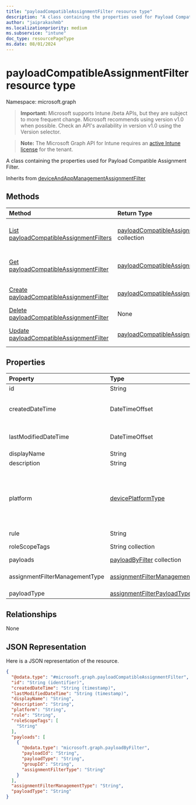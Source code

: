 ```yaml
---
title: "payloadCompatibleAssignmentFilter resource type"
description: "A class containing the properties used for Payload Compatible Assignment Filter."
author: "jaiprakashmb"
ms.localizationpriority: medium
ms.subservice: "intune"
doc_type: resourcePageType
ms.date: 08/01/2024
---
```


# payloadCompatibleAssignmentFilter resource type

Namespace: microsoft.graph

> **Important:** Microsoft supports Intune /beta APIs, but they are subject to more frequent change. Microsoft recommends using version v1.0 when possible. Check an API's availability in version v1.0 using the Version selector.

> **Note:** The Microsoft Graph API for Intune requires an [active Intune license](https://go.microsoft.com/fwlink/?linkid=839381) for the tenant.

A class containing the properties used for Payload Compatible Assignment Filter.


Inherits from [deviceAndAppManagementAssignmentFilter](../resources/intune-policyset-deviceandappmanagementassignmentfilter.md)

## Methods
|Method|Return Type|Description|
|:---|:---|:---|
|[List payloadCompatibleAssignmentFilters](../api/intune-policyset-payloadcompatibleassignmentfilter-list.md)|[payloadCompatibleAssignmentFilter](../resources/intune-policyset-payloadcompatibleassignmentfilter.md) collection|List properties and relationships of the [payloadCompatibleAssignmentFilter](../resources/intune-policyset-payloadcompatibleassignmentfilter.md) objects.|
|[Get payloadCompatibleAssignmentFilter](../api/intune-policyset-payloadcompatibleassignmentfilter-get.md)|[payloadCompatibleAssignmentFilter](../resources/intune-policyset-payloadcompatibleassignmentfilter.md)|Read properties and relationships of the [payloadCompatibleAssignmentFilter](../resources/intune-policyset-payloadcompatibleassignmentfilter.md) object.|
|[Create payloadCompatibleAssignmentFilter](../api/intune-policyset-payloadcompatibleassignmentfilter-create.md)|[payloadCompatibleAssignmentFilter](../resources/intune-policyset-payloadcompatibleassignmentfilter.md)|Create a new [payloadCompatibleAssignmentFilter](../resources/intune-policyset-payloadcompatibleassignmentfilter.md) object.|
|[Delete payloadCompatibleAssignmentFilter](../api/intune-policyset-payloadcompatibleassignmentfilter-delete.md)|None|Deletes a [payloadCompatibleAssignmentFilter](../resources/intune-policyset-payloadcompatibleassignmentfilter.md).|
|[Update payloadCompatibleAssignmentFilter](../api/intune-policyset-payloadcompatibleassignmentfilter-update.md)|[payloadCompatibleAssignmentFilter](../resources/intune-policyset-payloadcompatibleassignmentfilter.md)|Update the properties of a [payloadCompatibleAssignmentFilter](../resources/intune-policyset-payloadcompatibleassignmentfilter.md) object.|

## Properties
|Property|Type|Description|
|:---|:---|:---|
|id|String|Key of the Assignment Filter. Inherited from [deviceAndAppManagementAssignmentFilter](../resources/intune-policyset-deviceandappmanagementassignmentfilter.md)|
|createdDateTime|DateTimeOffset|The creation time of the assignment filter. The value cannot be modified and is automatically populated during new assignment filter process. The timestamp type represents date and time information using ISO 8601 format and is always in UTC time. For example, midnight UTC on Jan 1, 2014 would look like this: '2014-01-01T00:00:00Z'. Inherited from [deviceAndAppManagementAssignmentFilter](../resources/intune-policyset-deviceandappmanagementassignmentfilter.md)|
|lastModifiedDateTime|DateTimeOffset|Last modified time of the Assignment Filter. The timestamp type represents date and time information using ISO 8601 format and is always in UTC time. For example, midnight UTC on Jan 1, 2014 would look like this: '2014-01-01T00:00:00Z' Inherited from [deviceAndAppManagementAssignmentFilter](../resources/intune-policyset-deviceandappmanagementassignmentfilter.md)|
|displayName|String|The name of the Assignment Filter. Inherited from [deviceAndAppManagementAssignmentFilter](../resources/intune-policyset-deviceandappmanagementassignmentfilter.md)|
|description|String|Optional description of the Assignment Filter. Inherited from [deviceAndAppManagementAssignmentFilter](../resources/intune-policyset-deviceandappmanagementassignmentfilter.md)|
|platform|[devicePlatformType](../resources/intune-policyset-deviceplatformtype.md)|Indicates filter is applied to which flatform. Possible values are android,androidForWork,iOS,macOS,windowsPhone81,windows81AndLater,windows10AndLater,androidWorkProfile, unknown, androidAOSP, androidMobileApplicationManagement, iOSMobileApplicationManagement, windowsMobileApplicationManagement. Default filter will be applied to 'unknown'. Inherited from [deviceAndAppManagementAssignmentFilter](../resources/intune-policyset-deviceandappmanagementassignmentfilter.md). Possible values are: `android`, `androidForWork`, `iOS`, `macOS`, `windowsPhone81`, `windows81AndLater`, `windows10AndLater`, `androidWorkProfile`, `unknown`, `androidAOSP`, `androidMobileApplicationManagement`, `iOSMobileApplicationManagement`, `unknownFutureValue`, `windowsMobileApplicationManagement`.|
|rule|String|Rule definition of the assignment filter. Inherited from [deviceAndAppManagementAssignmentFilter](../resources/intune-policyset-deviceandappmanagementassignmentfilter.md)|
|roleScopeTags|String collection|Indicates role scope tags assigned for the assignment filter. Inherited from [deviceAndAppManagementAssignmentFilter](../resources/intune-policyset-deviceandappmanagementassignmentfilter.md)|
|payloads|[payloadByFilter](../resources/intune-policyset-payloadbyfilter.md) collection|Indicates associated assignments for a specific filter. Inherited from [deviceAndAppManagementAssignmentFilter](../resources/intune-policyset-deviceandappmanagementassignmentfilter.md)|
|assignmentFilterManagementType|[assignmentFilterManagementType](../resources/intune-policyset-assignmentfiltermanagementtype.md)|Indicates filter is applied to either 'devices' or 'apps' management type. Possible values are devices, apps. Default filter will be applied to 'devices' Inherited from [deviceAndAppManagementAssignmentFilter](../resources/intune-policyset-deviceandappmanagementassignmentfilter.md). Possible values are: `devices`, `apps`, `unknownFutureValue`.|
|payloadType|[assignmentFilterPayloadType](../resources/intune-policyset-assignmentfilterpayloadtype.md)|PayloadType of the Assignment Filter. Possible values are: `notSet`, `enrollmentRestrictions`.|

## Relationships
None

## JSON Representation
Here is a JSON representation of the resource.
<!-- {
  "blockType": "resource",
  "keyProperty": "id",
  "@odata.type": "microsoft.graph.payloadCompatibleAssignmentFilter"
}
-->
``` json
{
  "@odata.type": "#microsoft.graph.payloadCompatibleAssignmentFilter",
  "id": "String (identifier)",
  "createdDateTime": "String (timestamp)",
  "lastModifiedDateTime": "String (timestamp)",
  "displayName": "String",
  "description": "String",
  "platform": "String",
  "rule": "String",
  "roleScopeTags": [
    "String"
  ],
  "payloads": [
    {
      "@odata.type": "microsoft.graph.payloadByFilter",
      "payloadId": "String",
      "payloadType": "String",
      "groupId": "String",
      "assignmentFilterType": "String"
    }
  ],
  "assignmentFilterManagementType": "String",
  "payloadType": "String"
}
```